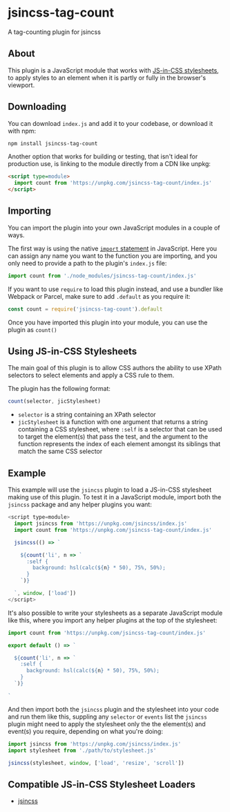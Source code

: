 # jsincss-tag-count

A tag-counting plugin for jsincss

## About

This plugin is a JavaScript module that works with [JS-in-CSS stylesheets](https://responsive.style/theory/what-is-a-jic-stylesheet.html), to apply styles to an element when it is partly or fully in the browser's viewport.

## Downloading

You can download `index.js` and add it to your codebase, or download it with npm:

```bash
npm install jsincss-tag-count
```

Another option that works for building or testing, that isn't ideal for production use, is linking to the module directly from a CDN like unpkg:

```html
<script type=module>
  import count from 'https://unpkg.com/jsincss-tag-count/index.js'
</script>
```

## Importing

You can import the plugin into your own JavaScript modules in a couple of ways.

The first way is using the native [`import` statement](https://developer.mozilla.org/en-US/docs/Web/JavaScript/Reference/Statements/import) in JavaScript. Here you can assign any name you want to the function you are importing, and you only need to provide a path to the plugin's `index.js` file:

```js
import count from './node_modules/jsincss-tag-count/index.js'
```

If you want to use `require` to load this plugin instead, and use a bundler like Webpack or Parcel, make sure to add `.default` as you require it:

```js
const count = require('jsincss-tag-count').default
```

Once you have imported this plugin into your module, you can use the plugin as `count()`

## Using JS-in-CSS Stylesheets

The main goal of this plugin is to allow CSS authors the ability to use XPath selectors to select elements and apply a CSS rule to them.

The plugin has the following format:

```js
count(selector, jicStylesheet)
```

- `selector` is a string containing an XPath selector
- `jicStylesheet` is a function with one argument that returns a string containing a CSS stylesheet, where `:self` is a selector that can be used to target the element(s) that pass the test, and the argument to the function represents the index of each element amongst its siblings that match the same CSS selector

## Example

This example will use the `jsincss` plugin to load a JS-in-CSS stylesheet making use of this plugin. To test it in a JavaScript module, import both the `jsincss` package and any helper plugins you want:

```js
<script type=module>
  import jsincss from 'https://unpkg.com/jsincss/index.js'
  import count from 'https://unpkg.com/jsincss-tag-count/index.js'

  jsincss(() => `

    ${count('li', n => `
      :self {
        background: hsl(calc(${n} * 50), 75%, 50%);
      }
    `)}

  `, window, ['load'])
</script>
```

It's also possible to write your stylesheets as a separate JavaScript module like this, where you import any helper plugins at the top of the stylesheet:

```js
import count from 'https://unpkg.com/jsincss-tag-count/index.js'

export default () => `

  ${count('li', n => `
    :self {
      background: hsl(calc(${n} * 50), 75%, 50%);
    }
  `)}

`
```

And then import both the `jsincss` plugin and the stylesheet into your code and run them like this, suppling any `selector` or `events` list the `jsincss` plugin might need to apply the stylesheet only the the element(s) and event(s) you require, depending on what you're doing:

```js
import jsincss from 'https://unpkg.com/jsincss/index.js'
import stylesheet from './path/to/stylesheet.js'

jsincss(stylesheet, window, ['load', 'resize', 'scroll'])
```

## Compatible JS-in-CSS Stylesheet Loaders

- [jsincss](https://github.com/tomhodgins/jsincss)
